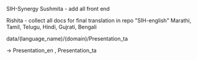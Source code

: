SIH-Synergy
Sushmita - add all front end

Rishita - collect all docs for final translation in repo "SIH-english" Marathi, Tamil, Telugu, Hindi, Gujrati, Bengali

data/(language_name)/(domain)/Presentation_ta

-> Presentation_en , Presentation_ta
